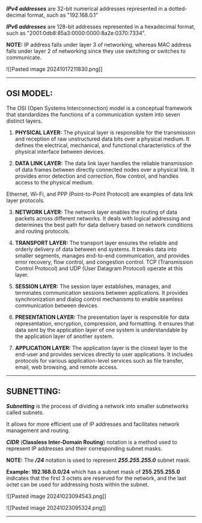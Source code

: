 _**IPv4 addresses**_ are 32-bit numerical addresses represented in a dotted-decimal format, such as "192.168.0.1"

_**IPv6 addresses**_ are 128-bit addresses represented in a hexadecimal format, such as "2001:0db8:85a3:0000:0000:8a2e:0370:7334".

**NOTE:** IP address falls under layer 3 of networking, whereas MAC address falls under layer 2 of networking since they use switching or switches to communicate.

![[Pasted image 20241017211830.png]]

***
## OSI MODEL:

The OSI (Open Systems Interconnection) model is a conceptual framework that standardizes the functions of a communication system into seven distinct layers. 

1) **PHYSICAL LAYER:** The physical layer is responsible for the transmission and reception of raw unstructured data bits over a physical medium. It defines the electrical, mechanical, and functional characteristics of the physical interface between devices.

2) **DATA LINK LAYER:** The data link layer handles the reliable transmission of data frames between directly connected nodes over a physical link. It provides error detection and correction, flow control, and handles access to the physical medium. 

Ethernet, Wi-Fi, and PPP (Point-to-Point Protocol) are examples of data link layer protocols.

3) **NETWORK LAYER:** The network layer enables the routing of data packets across different networks. It deals with logical addressing and determines the best path for data delivery based on network conditions and routing protocols.

4) **TRANSPORT LAYER:** The transport layer ensures the reliable and orderly delivery of data between end systems. It breaks data into smaller segments, manages end-to-end communication, and provides error recovery, flow control, and congestion control. TCP (Transmission Control Protocol) and UDP (User Datagram Protocol) operate at this layer.

5) **SESSION LAYER:** The session layer establishes, manages, and terminates communication sessions between applications. It provides synchronization and dialog control mechanisms to enable seamless communication between devices.

6) **PRESENTATION LAYER:** The presentation layer is responsible for data representation, encryption, compression, and formatting. It ensures that data sent by the application layer of one system is understandable by the application layer of another system.

7) **APPLICATION LAYER:** The application layer is the closest layer to the end-user and provides services directly to user applications. It includes protocols for various application-level services such as file transfer, email, web browsing, and remote access.

***
## SUBNETTING:

**_Subnetting_** is the process of dividing a network into smaller subnetworks called subnets. 

It allows for more efficient use of IP addresses and facilitates network management and routing.

_**CIDR**_ (**Classless Inter-Domain Routing**) notation is a method used to represent IP addresses and their corresponding subnet masks. 

**NOTE:** The **_/24_** notation is used to represent _**255.255.255.0**_ subnet mask.

**Example:** **192.168.0.0/24** which has a subnet mask of **255.255.255.0** indicates that the first 3 octets are reserved for the network, and the last octet can be used for addressing hosts within the subnet. 

![[Pasted image 20241023094543.png]]

![[Pasted image 20241023095324.png]]

***
